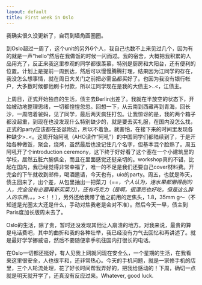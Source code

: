 ```yaml
---
layout: default
title: First week in Oslo
---
```


我确实很久没更新了，自罚到墙角画圈圈。

到Oslo超过一周了，这个unit的另外6个人，我自己也数不上来见过几个，因为有的就是一声“hello”然后在我做饭的时候一闪而过。我的宿舍，大概把我积累的人品用光了，反正来我这里参观的同学都很羡慕，特别是厨房和大阳台，还有便利的位置。计划上是提前一周到达，然后可以慢慢腾腾打理，结果因为江同学的存在，我没怎么想事情，就在周日大关门之前把必需品都买好了。也因为我没有银行帐户，大多数时候都他刷卡付款，所以江同学现在是我的大债主&gt;..&lt;，江债主。

上周日，正式开始独自的生活，债主去Berlin出差了。我就在半放空的状态下，开始被动地整理思绪，一切都惶惶忽忽。回想一下，从云南到西藏再到青海，回长沙，一周陪着爸妈，见了同学，最后两天疯狂打包。让我惊讶的是，我的两个箱子都没超重，到现在也没发现什么特别缺少的，就是要去买礼服，在国内没怎么找，正式的party应该都在圣诞附近，所以不着急。就害怕，在接下来的时间里发现各种缺少&gt;..&lt;。这周开始阿吼（AHO读作“阿吼”）的中国同学们都陆续到了，于是开始各种做饭，聚会，烧烤，虽然最后也没记住几个名字，但基本混个脸熟了。周五阿吼开了个introduction ceremony，这下终于好好看了这个塞在一个小建筑里的学校，居然五脏六腑俱全，而且在里面感觉还挺亲切的。workshop真的不错，比起在国内，我已经觉得非常幸福了，唯一的不足是我们还要自己cover材料费。开完会的下午就收到邮件，喝酒邀请，今天也有，uio的party。周五，也就是昨天，债主回来了，出个差，从包里抽出一把菜刀（=_=，个人认为，连水果都懒得削的人，完全没有必要再新买菜刀），还有巧克力（是啊，很漂亮也好吃，但是这么胖人的东西。。。&gt;_&lt;！！），另外还给我带了他之前用的定焦头，1.8，35mm g～（不知道是光圈太大还是什么，手动对焦我老是会对不准）。然后今天一早，债主到Paris度加长版周末去了。

Oslo的生活，除了贵，暂时还没发现其他让人崩溃的地方。对我来说，最贵的算是电话费吧，其中的曲折和我的各种壮举，我已经没有力气去回忆和再讲述了。就是最好学学挪威语，然后不要随便拿手机往国内打很长的电话。

在Oslo一切都还挺好，有人见我上网就问现在安全么，一个星期的生活，在我看来这里很安全，人也很平和，还非常热心。今天的手机问题，就是一家修手机的店里，三个人轮流处理，花了好长时间帮我弄好的，把我给感动的！下周，确切一点就是明天就开学了，还真没有反应过来。Whatever, good luck.